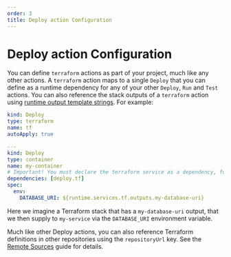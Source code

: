 ```yaml
---
order: 3
title: Deploy action Configuration
---
```


# Deploy action Configuration

You can define `terraform` actions as part of your project, much like any other actions. A `terraform` action maps to a single `Deploy` that you can define as a runtime dependency for any of your other `Deploy`, `Run` and `Test` actions. You can also reference the stack outputs of a `terraform` action using [runtime output template strings](../using-garden/variables-and-templating.md#runtime-outputs). For example:

```yaml
kind: Deploy
type: terraform
name: tf
autoApply: true

---
kind: Deploy
type: container
name: my-container
# Important! You must declare the terraform service as a dependency, for the runtime template string to work.
dependencies: [deploy.tf]
spec:
  env:
    DATABASE_URI: ${runtime.services.tf.outputs.my-database-uri}
```

Here we imagine a Terraform stack that has a `my-database-uri` output, that we then supply to `my-service` via the `DATABASE_URI` environment variable.

Much like other Deploy actions, you can also reference Terraform definitions in other repositories using the `repositoryUrl` key. See the [Remote Sources](../advanced/using-remote-sources.md) guide for details.
